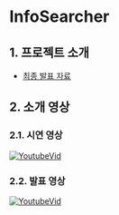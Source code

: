 # InfoSearcher

## 1. 프로젝트 소개

- [최종 발표 자료](https://github.com/c0510gy/InfoSearcher/blob/master/docs/InfoSearcher_%EC%B5%9C%EC%A2%85%EB%B0%9C%ED%91%9C%EC%9E%90%EB%A3%8C.pdf)

## 2. 소개 영상

### 2.1. 시연 영상

[![YoutubeVid](http://img.youtube.com/vi/NWwWfoRNmng/0.jpg)](http://www.youtube.com/watch?v=NWwWfoRNmng)

### 2.2. 발표 영상

[![YoutubeVid](http://img.youtube.com/vi/rO_7Hhlik6E/0.jpg)](http://www.youtube.com/watch?v=rO_7Hhlik6E)
